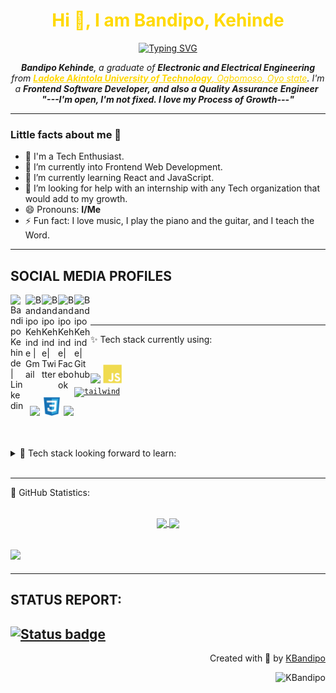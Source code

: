 <h1 align="center" style="color:#ffd900">Hi 👋, I am Bandipo, Kehinde</h1>

<p align="center">
  <a href="https://git.io/typing-svg">
    <img src="https://readme-typing-svg.herokuapp.com?font=Fira+Code&pause=1000&color=FFD900&random=false&width=435&lines=Hey!+Welcome+to+my+Profile;+I+am+a+Frontend+Software+Developer" alt="Typing SVG" />
  </a>
</p>

<p align="center">
  <em>
    <b>Bandipo Kehinde</b>, a graduate of <b>Electronic and Electrical Engineering</b> from <a style="color:gold" href="https://www.lautech.edu.ng/"> <b>Ladoke Akintola University of Technology</b>, Ogbomoso, Oyo state</a>.
    I'm a <b>Frontend Software Developer, and also a Quality Assurance Engineer</b>&nbsp; <br>
    <b><i>"---I'm open, I'm not fixed. I love my Process of Growth---"</i></b>
  </em>
</p>

---

### Little facts about me 🧑

- 🧞 I'm a Tech Enthusiast.
- 🔭 I’m currently into Frontend Web Development.
- 🌱 I’m currently learning React and JavaScript.
- 🤔 I’m looking for help with an internship with any Tech organization that would add to my growth.
- 😄 Pronouns: <b>I/Me</b>
- ⚡ Fun fact: I love music, I play the piano and the guitar, and I teach the Word.

---

## SOCIAL MEDIA PROFILES

<a href="https://www.linkedin.com/in/bandipo-kehinde-3b0434270/">
  <img align="left" alt=" Bandipo Kehinde | Linkedin" width="24px" src="https://www.vectorlogo.zone/logos/linkedin/linkedin-icon.svg" />
</a>
<a href="keneebandipo@gmail.com">
  <img align="left" alt="Bandipo Kehinde | Gmail" width="26px" src="https://www.vectorlogo.zone/logos/gmail/gmail-icon.svg" />
</a>
<a href="https://twitter.com/Bandipokenny">
  <img align="left" alt="Bandipo Kehinde| Twitter" width="26px" src="https://www.vectorlogo.zone/logos/twitter/twitter-official.svg" />
</a>
<a href="https://web.facebook.com/bandipo.kehinde">
  <img align="left" alt="Bandipo Kehinde| Facebook" width="26px" src="https://www.vectorlogo.zone/logos/facebook/facebook-tile.svg" />
</a>
<a href="https://github.com/KBandipo">
  <img align="left" alt="Bandipo Kehinde| Github" width="26px" src="https://www.vectorlogo.zone/logos/github/github-tile.svg" />
</a>

<br>
<br>

---

<summary>
  ✨ Tech stack currently using:
</summary>
<br>

<code><a href="https://reactjs.org/" target="_blank"><img height="30" src="https://www.vectorlogo.zone/logos/reactjs/reactjs-icon.svg"></a></code>
<code><a href="https://www.javascript.com/" target="_blank"><img height="30" src="https://raw.githubusercontent.com/devicons/devicon/master/icons/javascript/javascript-plain.svg"></a></code>
<code> <a href="https://tailwindcss.com/" target="_blank"> <img src="https://www.vectorlogo.zone/logos/tailwindcss/tailwindcss-icon.svg" alt="tailwind" height="30"/> </a> </code>
<code><a href="https://www.w3schools.com/html/" target="_blank"><img height="30" src="https://www.vectorlogo.zone/logos/w3_html5/w3_html5-icon.svg"></a></code>
<code><a href="https://www.w3schools.com/css/" target="_blank"><img height="30" src="https://raw.githubusercontent.com/devicons/devicon/master/icons/css3/css3-original.svg"></a></code>
<code><a href="https://git-scm.com/" target="_blank"><img height="30" src="https://www.vectorlogo.zone/logos/git-scm/git-scm-icon.svg"></a></code>

<br>
<br>

<details>
<summary>
🌱 Tech stack looking forward to learn:
</summary>
<br>

<code><a href="https://www.python.org/" target="_blank"><img height="30" src="https://www.vectorlogo.zone/logos/python/python-icon.svg"></a></code>

<code><a href="https://nodejs.org/en/" target="_blank"><img height="30" src="https://www.vectorlogo.zone/logos/nodejs/nodejs-icon.svg"></a></code>
<code><a href="https://nextjs.org/" target="_blank"><img height="30" src="https://upload.wikimedia.org/wikipedia/commons/thumb/1/10/Cib-next-js_%28CoreUI_Icons_v1.0.0%29.svg/120px-Cib-next-js_%28CoreUI_Icons_v1.0.0%29.svg.png"></a></code>
<code><a href="https://sass-lang.com" target="_blank"> <img src="https://raw.githubusercontent.com/devicons/devicon/master/icons/sass/sass-original.svg" alt="sass"  height="30"></a></code>
<code><a href="https://www.json.org/" target="_blank"><img height="30" src="https://www.vectorlogo.zone/logos/json/json-icon.svg"></a></code>
<code><a href="https://redux.js.org" target="_blank"> <img src="https://raw.githubusercontent.com/devicons/devicon/master/icons/redux/redux-original.svg" alt="redux" height="30"></a></code>
<code><a href="https://colab.research.google.com/" target="_blank"><img height="30" src="https://colab.research.google.com/img/colab_favicon_256px.png"></a></code>
<code><a href="https://cloud.google.com/" target="_blank"><img height="30" src="https://www.vectorlogo.zone/logos/google_cloud/google_cloud-icon.svg"></a></code>
<code><a href="https://analytics.google.com/" target="_blank"><img height="30" src="https://www.vectorlogo.zone/logos/google_analytics/google_analytics-icon.svg"></a></code>
<code><a href="https://azure.microsoft.com/en-us/" target="_blank"><img height="30" src="https://www.vectorlogo.zone/logos/microsoft_azure/microsoft_azure-icon.svg"></a></code>
<code><a href="https://opencv.org/" target="_blank"><img height="30" src="https://www.vectorlogo.zone/logos/opencv/opencv-icon.svg"></a></code>
<code><a href="https://aws.amazon.com/" target="_blank"><img height="30" src="https://www.vectorlogo.zone/logos/amazon_aws/amazon_aws-icon.svg"></a></code>

</details>
<br>

---

<summary>
 📔 GitHub Statistics:
</summary>
<br>

<p align="center">
  <a href="https://github.com/KBandipo">
    <img align="center"  height="175px" src="https://github-readme-stats.vercel.app/api?username=KBandipo&show_icons=true&hide_border=true&title_color=94b4a4&amp&icon_color=FFFFFF&amp&text_color=FFFFFF&amp&bg_color=000000&count_private=true&include_all_commits=true"/>
  </a>
  <a href="https://github.com/KBandipo">
    <img align="center" height="175px"  src="https://github-readme-stats.vercel.app/api/top-langs/?username=KBandipo&text_color=FFFFFF&bg_color=000000&title_color=94b4a4&langs_count=15&layout=compact&hide_border=true" />
  </a>
</p>

## <a href="https://github.com/KBandipo"><img src="https://github-readme-streak-stats.herokuapp.com/?user=KBandipo&stroke=ffffff&background=1c1917&ring=0891b2&fire=0891b2&currStreakNum=ffffff&currStreakLabel=0891b2&sideNums=ffffff&sideLabels=ffffff&dates=ffffff&hide_border=true" /></a>

---

## STATUS REPORT:

## [![Status badge](https://img.shields.io/badge/HIRING_STATUS-AVAILABLE-<COLOR>.svg)](https://shields.io/)

<p align="right" > Created with 🖤 by <a href="https://github.com/KBandipo">KBandipo</a></p>
<p align="right" > <img src="https://komarev.com/ghpvc/?username=KBandipo&label=Profile%20views&color=0e75b6&style=flat" alt="KBandipo" /> </p>
